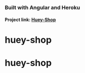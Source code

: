 
### Built with Angular and Heroku

#### Project link: [Huey-Shop](https://huey-shop.herokuapp.com/)

# huey-shop
# huey-shop
